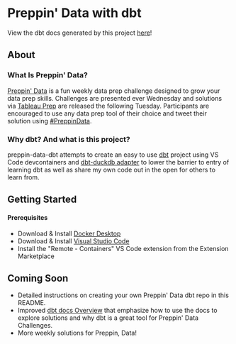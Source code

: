 # Preppin' Data with dbt
View the dbt docs generated by this project [here](https://jharris126.github.io/preppin-data-dbt/#!/overview)!

## About
### What Is Preppin' Data?
[Preppin' Data](https://preppindata.blogspot.com/) is a fun weekly data prep challenge designed to grow your data prep skills. Challenges are presented ever Wednesday and solutions via [Tableau Prep](https://www.tableau.com/products/prep) are released the following Tuesday. Participants are encouraged to use any data prep tool of their choice and tweet their solution using [#PreppinData](https://twitter.com/hashtag/PreppinData?src=hashtag_click).

### Why dbt? And what is this project?
preppin-data-dbt attempts to create an easy to use [dbt](https://www.getdbt.com/) project using VS Code devcontainers and [dbt-duckdb adapter](https://github.com/jwills/dbt-duckdb) to lower the barrier to entry of learning dbt as well as share my own code out in the open for others to learn from.

## Getting Started
#### Prerequisites
- Download & Install [Docker Desktop](https://www.docker.com/products/docker-desktop/)
- Download & Install [Visual Studio Code](https://code.visualstudio.com/download)
- Install the "Remote - Containers" VS Code extension from the Extension Marketplace

## Coming Soon
- Detailed instructions on creating your own Preppin' Data dbt repo in this README.
- Improved [dbt docs Overview](https://jharris126.github.io/preppin-data-dbt/#!/overview) that emphasize
how to use the docs to explore solutions and why dbt is a great tool for Preppin' Data Challenges.
- More weekly solutions for Preppin, Data!
